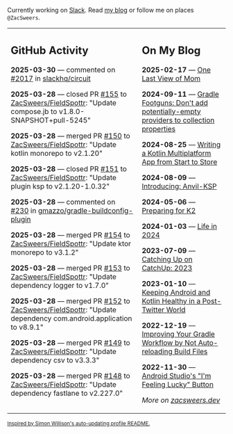 Currently working on [Slack](https://slack.com/). Read [my blog](https://zacsweers.dev/) or follow me on places `@ZacSweers`.

<table><tr><td valign="top" width="60%">

## GitHub Activity
<!-- githubActivity starts -->
**2025-03-30** — commented on [#2017](https://github.com/slackhq/circuit/issues/2017#issuecomment-2764599256) in [slackhq/circuit](https://github.com/slackhq/circuit)

**2025-03-28** — closed PR [#155](https://github.com/ZacSweers/FieldSpottr/pull/155) to [ZacSweers/FieldSpottr](https://github.com/ZacSweers/FieldSpottr): "Update compose.jb to v1.8.0-SNAPSHOT+pull-5245"

**2025-03-28** — merged PR [#150](https://github.com/ZacSweers/FieldSpottr/pull/150) to [ZacSweers/FieldSpottr](https://github.com/ZacSweers/FieldSpottr): "Update kotlin monorepo to v2.1.20"

**2025-03-28** — closed PR [#151](https://github.com/ZacSweers/FieldSpottr/pull/151) to [ZacSweers/FieldSpottr](https://github.com/ZacSweers/FieldSpottr): "Update plugin ksp to v2.1.20-1.0.32"

**2025-03-28** — commented on [#230](https://github.com/gmazzo/gradle-buildconfig-plugin/issues/230#issuecomment-2762542746) in [gmazzo/gradle-buildconfig-plugin](https://github.com/gmazzo/gradle-buildconfig-plugin)

**2025-03-28** — merged PR [#154](https://github.com/ZacSweers/FieldSpottr/pull/154) to [ZacSweers/FieldSpottr](https://github.com/ZacSweers/FieldSpottr): "Update ktor monorepo to v3.1.2"

**2025-03-28** — merged PR [#153](https://github.com/ZacSweers/FieldSpottr/pull/153) to [ZacSweers/FieldSpottr](https://github.com/ZacSweers/FieldSpottr): "Update dependency logger to v1.7.0"

**2025-03-28** — merged PR [#152](https://github.com/ZacSweers/FieldSpottr/pull/152) to [ZacSweers/FieldSpottr](https://github.com/ZacSweers/FieldSpottr): "Update dependency com.android.application to v8.9.1"

**2025-03-28** — merged PR [#149](https://github.com/ZacSweers/FieldSpottr/pull/149) to [ZacSweers/FieldSpottr](https://github.com/ZacSweers/FieldSpottr): "Update dependency csv to v3.3.3"

**2025-03-28** — merged PR [#148](https://github.com/ZacSweers/FieldSpottr/pull/148) to [ZacSweers/FieldSpottr](https://github.com/ZacSweers/FieldSpottr): "Update dependency fastlane to v2.227.0"
<!-- githubActivity ends -->
</td><td valign="top" width="40%">

## On My Blog
<!-- blog starts -->
**2025-02-17** — [One Last View of Mom](https://www.zacsweers.dev/one-last-view-of-mom/)

**2024-09-11** — [Gradle Footguns: Don't add potentially-empty providers to collection properties](https://www.zacsweers.dev/gradle-footgun-adding-empty-providers-to-collection-properties/)

**2024-08-25** — [Writing a Kotlin Multiplatform App from Start to Store](https://www.zacsweers.dev/writing-a-kotlin-multiplatform-app-from-start-to-store/)

**2024-08-09** — [Introducing: Anvil-KSP](https://www.zacsweers.dev/introducing-anvil-ksp/)

**2024-05-06** — [Preparing for K2](https://www.zacsweers.dev/preparing-for-k2/)

**2024-01-03** — [Life in 2024](https://www.zacsweers.dev/life-in-2024/)

**2023-07-09** — [Catching Up on CatchUp: 2023](https://www.zacsweers.dev/catching-up-on-catchup-2023/)

**2023-01-10** — [Keeping Android and Kotlin Healthy in a Post-Twitter World](https://www.zacsweers.dev/keeping-android-healthy/)

**2022-12-19** — [Improving Your Gradle Workflow by Not Auto-reloading Build Files](https://www.zacsweers.dev/improving-your-workflow-by-not-auto-reloading-build-files/)

**2022-11-30** — [Android Studio's "I'm Feeling Lucky" Button](https://www.zacsweers.dev/android-studios-im-feeling-lucky-button/)
<!-- blog ends -->
_More on [zacsweers.dev](https://zacsweers.dev/)_
</td></tr></table>

<sub><a href="https://simonwillison.net/2020/Jul/10/self-updating-profile-readme/">Inspired by Simon Willison's auto-updating profile README.</a></sub>